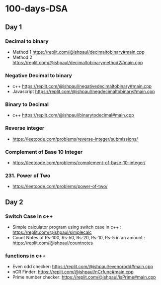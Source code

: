# 100-days-DSA
## Day 1
### Decimal to binary 
- Method 1 https://replit.com/@ishpaul/decimaltobinary#main.cpp
- Method 2 https://replit.com/@ishpaul/decimaltobinarymethod2#main.cpp
### Negative Decimal to binary 
- c++ https://replit.com/@ishpaul/negativedecimaltobinary#main.cpp 
- Javascript https://replit.com/@ishpaul/negdecimaltobinary#main.cpp
### Binary to Decimal
- c++ https://replit.com/@ishpaul/binarytodecimal#main.cpp
### Reverse integer
- https://leetcode.com/problems/reverse-integer/submissions/
### Complement of Base 10 Integer
- https://leetcode.com/problems/complement-of-base-10-integer/

### 231. Power of Two
- https://leetcode.com/problems/power-of-two/

## Day 2 
### Switch Case in c++
- Simple calculator program using switch case in c++ : https://replit.com/@ishpaul/simplecalc
- Count Notes of Rs-100, Rs-50, Rs-20, Rs-10, Rs-5 in an amount : https://replit.com/@ishpaul/countnotes
### functions in c++
- Even odd checker:  https://replit.com/@ishpaul/evenorodd#main.cpp 
- nCR Finder:  https://replit.com/@ishpaul/nCrfunc#main.cpp
- Prime number checker: https://replit.com/@ishpaul/isPrime#main.cpp

